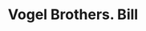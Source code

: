 ---
doi: 10.7916/D8DJ6SRX
date_other: '1890'
date_other_textual: 1890-1899
form: printed ephemera
genre:
- Invoices
name:
- Vogel Brothers
object_in_context_url: https://biggert.cul.columbia.edu/items/view/ave_biggert_01141
subject_hierarchical_geographic:
- New York, New York, United States
subject_name:
- Vogel Brothers
title: Vogel Brothers. Bill
sort_title: Vogel Brothers. Bill
call_number: ave_biggert_01141
coordinates:
- 40.71277777777778,-74.00583333333333
pid: ave_biggert_01141
identifiers: ave_biggert_01141
thumbnail: https://derivativo-3.library.columbia.edu/iiif/2/ldpd:344970/full/!256,256/0/native.jpg
permalink: /biggert/ave_biggert_01141/
layout: iiif-image-page
---